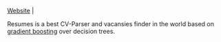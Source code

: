 [Website](https://bts-resumes.herokuapp.com) |

Resumes is a best CV-Parser and vacansies finder in the world based on [gradient boosting](https://en.wikipedia.org/wiki/Gradient_boosting) over decision trees.

